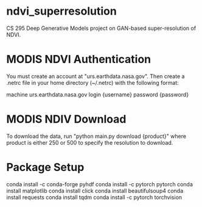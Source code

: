 # ndvi_superresolution
CS 295 Deep Generative Models project on GAN-based super-resolution of NDVI.

# MODIS NDVI Authentication
You must create an account at "urs.earthdata.nasa.gov". Then create a .netrc file in your home directory (~/.netrc) 
with the following format:

machine urs.earthdata.nasa.gov
  login {username}
  password {password}

# MODIS NDIV Download
To download the data, run "python main.py download {product}" where product is either 250 or 500 to specify the 
resolution to download.

# Package Setup
conda install -c conda-forge pyhdf
conda install -c pytorch pytorch
conda install matplotlib
conda install click
conda install beautifulsoup4
conda install requests
conda install tqdm
conda install -c pytorch torchvision
